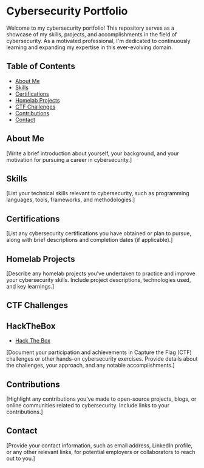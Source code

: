 # Cybersecurity Portfolio

Welcome to my cybersecurity portfolio! This repository serves as a showcase of my skills, projects, and accomplishments in the field of cybersecurity. As a motivated professional, I'm dedicated to continuously learning and expanding my expertise in this ever-evolving domain.

## Table of Contents

- [About Me](#about-me)
- [Skills](#skills)
- [Certifications](#certifications)
- [Homelab Projects](#homelab-projects)
- [CTF Challenges](#ctf-challenges)
- [Contributions](#contributions)
- [Contact](#contact)

## About Me

[Write a brief introduction about yourself, your background, and your motivation for pursuing a career in cybersecurity.]

## Skills

[List your technical skills relevant to cybersecurity, such as programming languages, tools, frameworks, and methodologies.]

## Certifications

[List any cybersecurity certifications you have obtained or plan to pursue, along with brief descriptions and completion dates (if applicable).]

## Homelab Projects

[Describe any homelab projects you've undertaken to practice and improve your cybersecurity skills. Include project descriptions, technologies used, and key learnings.]

## CTF Challenges

## HackTheBox
- [Hack The Box](https://github.com/AthensHarward/Hack-The-Box)

[Document your participation and achievements in Capture the Flag (CTF) challenges or other hands-on cybersecurity exercises. Provide details about the challenges, your approach, and any notable accomplishments.]

## Contributions

[Highlight any contributions you've made to open-source projects, blogs, or online communities related to cybersecurity. Include links to your contributions.]

## Contact

[Provide your contact information, such as email address, LinkedIn profile, or any other relevant links, for potential employers or collaborators to reach out to you.]
